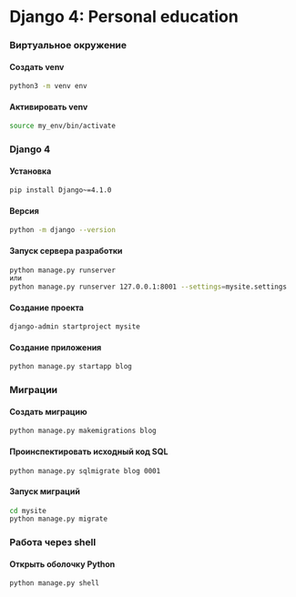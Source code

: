 # Django 4: Personal education


### Виртуальное окружение

#### Создать venv
```bash
python3 -m venv env
```

#### Активировать venv
```bash
source my_env/bin/activate
```

### Django 4

#### Установка
```bash
pip install Django~=4.1.0
```

#### Версия
```bash
python -m django --version
```

#### Запуск сервера разработки
```bash
python manage.py runserver
или
python manage.py runserver 127.0.0.1:8001 --settings=mysite.settings
```

#### Создание проекта
```bash
django-admin startproject mysite
```

#### Создание приложения
```bash
python manage.py startapp blog
```

### Миграции

#### Создать миграцию
```bash
python manage.py makemigrations blog
```

#### Проинспектировать исходный код SQL
```bash
python manage.py sqlmigrate blog 0001
```

#### Запуск миграций
```bash
cd mysite
python manage.py migrate
```

### Работа через shell

#### Открыть оболочку Python
```bash
python manage.py shell
```